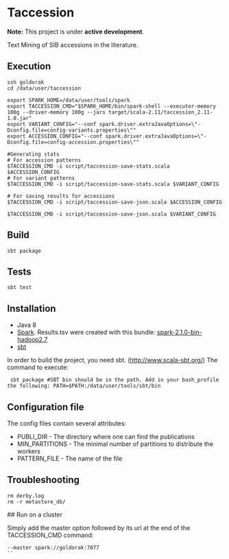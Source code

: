 # Taccession 

**Note:** This project is under **active development**.

Text Mining of SIB accessions in the literature. 

## Execution

```shell
ssh goldorak
cd /data/user/taccession

export SPARK_HOME=/data/user/tools/spark
export TACCESSION_CMD="$SPARK_HOME/bin/spark-shell --executor-memory 100g --driver-memory 100g --jars target/scala-2.11/taccession_2.11-1.0.jar"
export VARIANT_CONFIG="--conf spark.driver.extraJavaOptions=\"-Dconfig.file=config-variants.properties\""
export ACCESSION_CONFIG="--conf spark.driver.extraJavaOptions=\"-Dconfig.file=config-accession.properties\""

#Generating stats
# For accession patterns
$TACCESSION_CMD -i script/taccession-save-stats.scala $ACCESSION_CONFIG
# For variant patterns
$TACCESSION_CMD -i script/taccession-save-stats.scala $VARIANT_CONFIG
 
# For saving results for accessions
$TACCESSION_CMD -i script/taccession-save-json.scala $ACCESSION_CONFIG

$TACCESSION_CMD -i script/taccession-save-json.scala $VARIANT_CONFIG
```

## Build
```
sbt package
```


## Tests
```
sbt test
```


## Installation

* Java 8
* [Spark](http://spark.apache.org/downloads.html). Results.tsv were created with this bundle: [spark-2.1.0-bin-hadoop2.7](http://d3kbcqa49mib13.cloudfront.net/spark-2.1.0-bin-hadoop2.7.tgz)
* [sbt](http://www.scala-sbt.org/)

In order to build the project, you need sbt. (http://www.scala-sbt.org/)
The command to execute:

```shell
 sbt package #SBT bin should be in the path. Add in your bash_profile the following: PATH=$PATH:/data/user/tools/sbt/bin
 ```

## Configuration file
The config files contain several attributes: 

* PUBLI_DIR - The directory where one can find the publications
* MIN_PARTITIONS - The minimal number of partitions to distribute the workers
* PATTERN_FILE - The name of the file


## Troubleshooting

```shell
rm derby.log
rm -r metastore_db/ 
```

## Run on a cluster

Simply add the master option followed by its url at the end of the TACCESSION_CMD command: 
```
--master spark://goldorak:7077 
``
